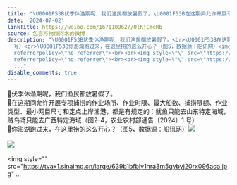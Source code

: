 ```yaml
---
title: "\U0001F53B伏季休渔期呢，我们渔民都放暑假了。\U0001F53B在这期间允许开展专项捕捞的作业场所、作业时限、最大船数、捕捞限额、作业类型、最小网目尺寸和定点上岸渔港，都是..."
date: '2024-07-02'
linkTitle: https://weibo.com/1671109627/OlKjCmcRb
source: 包容万物恒河水的微博
description: "\U0001F53B伏季休渔期呢，我们渔民都放暑假了。<br>\U0001F53B在这期间允许开展专项捕捞的作业场所、作业时限、最大船数、捕捞限额、作业类型、最小网目尺寸和定点上岸渔港，都是有规定的：鱿鱼只能去山东特定海域，贼乌鸢只能去广西特定海域（图2-4，农业农村部通告〔2024〕1
  号）<br>\U0001F53B你澎湖跑过来，在这里捞的这么开心？（图5，数据源：船讯网）<img style=\"\" src=\"https://tvax2.sinaimg.cn/large/639b1bfbly1hra3hl6ljnj20p20wzaib.jpg\"
  referrerpolicy=\"no-referrer\"><br><br><img style=\"\" src=\"https://tvax3.sinaimg.cn/large/639b1bfbly1hra3kudo68j21990vewsj.jpg\"
  referrerpolicy=\"no-referrer\"><br><br><img style=\"\" src=\"https://tvax1.sinaimg.cn/large/639b1bfbly1hra3m5qybyj20rx096aca.jpg\"
  ..."
disable_comments: true
---
```

🔻伏季休渔期呢，我们渔民都放暑假了。<br>🔻在这期间允许开展专项捕捞的作业场所、作业时限、最大船数、捕捞限额、作业类型、最小网目尺寸和定点上岸渔港，都是有规定的：鱿鱼只能去山东特定海域，贼乌鸢只能去广西特定海域（图2-4，农业农村部通告〔2024〕1 号）<br>🔻你澎湖跑过来，在这里捞的这么开心？（图5，数据源：船讯网）<img style="" src="https://tvax2.sinaimg.cn/large/639b1bfbly1hra3hl6ljnj20p20wzaib.jpg" referrerpolicy="no-referrer"><br><br><img style="" src="https://tvax3.sinaimg.cn/large/639b1bfbly1hra3kudo68j21990vewsj.jpg" referrerpolicy="no-referrer"><br><br><img style="" src="https://tvax1.sinaimg.cn/large/639b1bfbly1hra3m5qybyj20rx096aca.jpg" ...